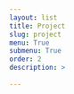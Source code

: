```yaml
---
layout: list
title: Project
slug: project
menu: True
submenu: True
order: 2
description: >
  
---
```

